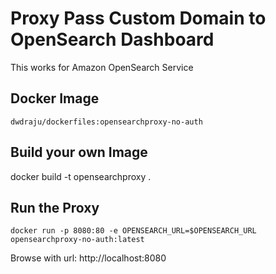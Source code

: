 # Proxy Pass Custom Domain to OpenSearch Dashboard

This works for Amazon OpenSearch Service

## Docker Image
`dwdraju/dockerfiles:opensearchproxy-no-auth`

## Build your own Image
docker build -t opensearchproxy .

## Run the Proxy
```
docker run -p 8080:80 -e OPENSEARCH_URL=$OPENSEARCH_URL opensearchproxy-no-auth:latest
```

Browse with url: http://localhost:8080
